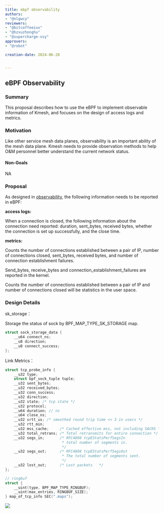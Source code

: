 ```yaml
---
title: ebpf observability
authors:
- "@nlgwcy"
reviewers:
- "@bitcoffeeiux"
- "@hzxuzhonghu"
- "@supercharge-xsy"
approvers:
- "@robot"

creation-date: 2024-06-28


---
```


## eBPF Observability

### Summary

This proposal describes how to use the eBPF to implement observable information of Kmesh, and focuses on the design of access logs and metrics.

### Motivation

Like other service mesh data planes, observability is an important ability of the mesh data plane. Kmesh needs to provide observation methods to help O&M personnel better understand the current network status.

#### Non-Goals

NA

### Proposal

As designed in [observability](https://github.com/kmesh-net/kmesh/blob/main/docs/proposal/observability.md), the following information needs to be reported in eBPF:

**access logs:**

When a connection is closed, the following information about the connection need reported: duration, sent_bytes, received bytes, whether the connection is set up successfully, and the close time.

**metrics:**

Counts the number of connections established between a pair of IP, number of connections closed, sent_bytes, received bytes, and number of connection establishment failures.

Send_bytes, receive_bytes and connection_establishment_failures are reported in the kernel.

Counts the number of connections established between a pair of IP and number of connections closed will be statistics in the user space.

### Design Details

sk_storage：

Storage the status of sock by BPF_MAP_TYPE_SK_STORAGE map.

```c
struct sock_storage_data {
    __u64 connect_ns;
    __u8 direction;
    __u8 connect_success;
};
```

Link Metrics：

```c
struct tcp_probe_info {
    __u32 type;
    struct bpf_sock_tuple tuple;
    __u32 sent_bytes;
    __u32 received_bytes;
    __u32 conn_success;
    __u32 direction;
    __u32 state; /* tcp state */
    __u32 protocol;
    __u64 duration; // ns
    __u64 close_ns;
    __u32 srtt_us; /* smoothed round trip time << 3 in usecs */
    __u32 rtt_min;
    __u32 mss_cache;     /* Cached effective mss, not including SACKS */
    __u32 total_retrans; /* Total retransmits for entire connection */
    __u32 segs_in;       /* RFC4898 tcpEStatsPerfSegsIn
                          * total number of segments in.
                          */
    __u32 segs_out;      /* RFC4898 tcpEStatsPerfSegsOut
                          * The total number of segments sent.
                          */
    __u32 lost_out;      /* Lost packets   */
};

// ringbuf
struct {
    __uint(type, BPF_MAP_TYPE_RINGBUF);
    __uint(max_entries, RINGBUF_SIZE);
} map_of_tcp_info SEC(".maps");
```

![](pics/probe.svg)
